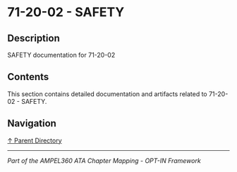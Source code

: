 # 71-20-02 - SAFETY

## Description

SAFETY documentation for 71-20-02

## Contents

This section contains detailed documentation and artifacts related to 71-20-02 - SAFETY.

## Navigation

[↑ Parent Directory](../README.md)

---

*Part of the AMPEL360 ATA Chapter Mapping - OPT-IN Framework*
